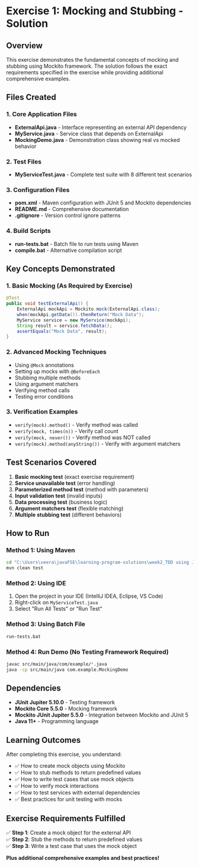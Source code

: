 # Exercise 1: Mocking and Stubbing - Solution

## Overview

This exercise demonstrates the fundamental concepts of mocking and stubbing using Mockito framework. The solution follows the exact requirements specified in the exercise while providing additional comprehensive examples.

## Files Created

### 1. Core Application Files

- **ExternalApi.java** - Interface representing an external API dependency
- **MyService.java** - Service class that depends on ExternalApi
- **MockingDemo.java** - Demonstration class showing real vs mocked behavior

### 2. Test Files

- **MyServiceTest.java** - Complete test suite with 8 different test scenarios

### 3. Configuration Files

- **pom.xml** - Maven configuration with JUnit 5 and Mockito dependencies
- **README.md** - Comprehensive documentation
- **.gitignore** - Version control ignore patterns

### 4. Build Scripts

- **run-tests.bat** - Batch file to run tests using Maven
- **compile.bat** - Alternative compilation script

## Key Concepts Demonstrated

### 1. Basic Mocking (As Required by Exercise)

```java
@Test
public void testExternalApi() {
    ExternalApi mockApi = Mockito.mock(ExternalApi.class);
    when(mockApi.getData()).thenReturn("Mock Data");
    MyService service = new MyService(mockApi);
    String result = service.fetchData();
    assertEquals("Mock Data", result);
}
```

### 2. Advanced Mocking Techniques

- Using `@Mock` annotations
- Setting up mocks with `@BeforeEach`
- Stubbing multiple methods
- Using argument matchers
- Verifying method calls
- Testing error conditions

### 3. Verification Examples

- `verify(mock).method()` - Verify method was called
- `verify(mock, times(n))` - Verify call count
- `verify(mock, never())` - Verify method was NOT called
- `verify(mock).method(anyString())` - Verify with argument matchers

## Test Scenarios Covered

1. **Basic mocking test** (exact exercise requirement)
2. **Service unavailable test** (error handling)
3. **Parameterized method test** (method with parameters)
4. **Input validation test** (invalid inputs)
5. **Data processing test** (business logic)
6. **Argument matchers test** (flexible matching)
7. **Multiple stubbing test** (different behaviors)

## How to Run

### Method 1: Using Maven

```bash
cd "C:\Users\veera\javaFSE\learning-program-solutions\week2_TDD using JUnit5 and Mockito\MockitoExercise1\code"
mvn clean test
```

### Method 2: Using IDE

1. Open the project in your IDE (IntelliJ IDEA, Eclipse, VS Code)
2. Right-click on `MyServiceTest.java`
3. Select "Run All Tests" or "Run Test"

### Method 3: Using Batch File

```bash
run-tests.bat
```

### Method 4: Run Demo (No Testing Framework Required)

```bash
javac src/main/java/com/example/*.java
java -cp src/main/java com.example.MockingDemo
```

## Dependencies

- **JUnit Jupiter 5.10.0** - Testing framework
- **Mockito Core 5.5.0** - Mocking framework
- **Mockito JUnit Jupiter 5.5.0** - Integration between Mockito and JUnit 5
- **Java 11+** - Programming language

## Learning Outcomes

After completing this exercise, you understand:

- ✅ How to create mock objects using Mockito
- ✅ How to stub methods to return predefined values
- ✅ How to write test cases that use mock objects
- ✅ How to verify mock interactions
- ✅ How to test services with external dependencies
- ✅ Best practices for unit testing with mocks

## Exercise Requirements Fulfilled

✅ **Step 1**: Create a mock object for the external API  
✅ **Step 2**: Stub the methods to return predefined values  
✅ **Step 3**: Write a test case that uses the mock object

**Plus additional comprehensive examples and best practices!**
